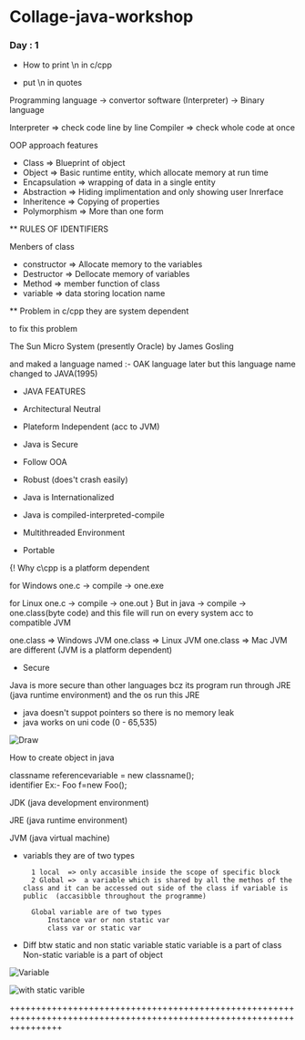# Collage-java-workshop

### Day : 1

- How to print \n in c/cpp
* put \\n in quotes

Programming language -> convertor software (Interpreter) -> Binary language

Interpreter => check code line by line 
Compiler => check whole code at once

OOP approach features
* Class => Blueprint of object
* Object => Basic runtime entity, which allocate memory at run time
* Encapsulation => wrapping of data in a single entity
* Abstraction => Hiding implimentation and only showing user Inrerface
* Inheritence => Copying of properties
* Polymorphism => More than one form

** RULES OF IDENTIFIERS

Menbers of class

* constructor => Allocate memory to the variables
* Destructor => Dellocate memory of variables
* Method => member function of class
* variable => data storing location name

** Problem in c/cpp
they are system dependent 

to fix this problem

The Sun Micro System (presently Oracle)
by James Gosling

and maked a language named :- OAK language
later but this language name changed to JAVA(1995)

* JAVA FEATURES

*   Architectural Neutral
*   Plateform Independent (acc to JVM)
*   Java is Secure
*   Follow OOA 
*   Robust (does't crash easily)
*   Java is Internationalized
*   Java is compiled-interpreted-compile
*   Multithreaded Environment
*   Portable
   

{! Why c\cpp is a platform dependent

for Windows  one.c -> compile -> one.exe

for Linux  one.c -> compile -> one.out
}
But in java -> compile -> one.class(byte code) and this file will run on every system
acc to compatible JVM

one.class => Windows JVM
one.class => Linux JVM
one.class => Mac JVM
are different (JVM is a platform dependent)

* Secure

Java is more secure than other languages bcz its program run through JRE (java runtime environment) and the os run this JRE 

* java doesn't suppot pointers so there is no memory leak
* java works on uni code (0 - 65,535)

![Draw](README.m\725a2eec-b344-88f1-5a9b-1041a4e7695e.svg)


How to create object in java

classname referencevariable = new classname();
                \
            identifier
Ex:-
    Foo f=new Foo();

JDK (java development environment)

JRE (java runtime environment)

JVM (java virtual machine)


* variabls
    they are of two types 

        1 local  => only accasible inside the scope of specific block
        2 Global =>  a variable which is shared by all the methos of the class and it can be accessed out side of the class if variable is public  (accasibble throughout the programme) 

        Global variable are of two types
            Instance var or non static var
            class var or static var

* Diff btw static and non static variable
    static variable is a part of class 
    Non-static variable is a part of object 

![Variable](README.m\ab54b867-4d2b-4122-3f85-b5b94e9bd48b.svg)


![with static varible](README.m\255d3e8b-7354-e45a-cbc5-09a9fd0b11d2.svg)


++++++++++++++++++++++++++++++++++++++++++++++++++++++++++++++++++++++++++++++++++++++++++++++++++++++++++++++++++++++




